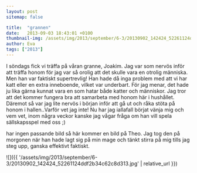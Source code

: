 ```yaml
---
layout: post
sitemap: false

title:  "grannen"
date:   2013-09-03 18:43:01 +0100
thumbnail-img: /assets/img/2013/september/6-3/20130902_142424_52261124ddf2b34c62c8d313.jpg
author: Eva
tags: ["2013"]
---
```


I söndags fick vi träffa på våran granne, Joakim. Jag var som nervös inför att träffa honom för jag var så orolig att det skulle vara en otrolig människa.  Men han var faktiskt supertrevlig! Han hade då inga problem med att vi har katt eller en extra inneboende, vilket var underbart. För jag menar,  det hade ju lika gärna kunnat vara en som hatar både katter och människor. Jag tror att det kommer fungera bra att samarbeta med honom här i hushållet.  Däremot så var jag lite nervös i början inför att gå ut och råka stöta på honom i hallen..Varför vet jag inte!  Nu har jag iallafall börjat vänja mig och vem vet, inom några veckor kanske jag vågar fråga om han vill spela sällskapsspel med oss ;) 

har ingen passande bild så här kommer en bild på Theo. Jag tog den på morgonen när han hade lagt sig på min mage och tänkt stirra på mig tills jag steg upp, ganska effektivt faktiskt.

![]({{ '/assets/img/2013/september/6-3/20130902_142424_52261124ddf2b34c62c8d313.jpg'  | relative_url }})


